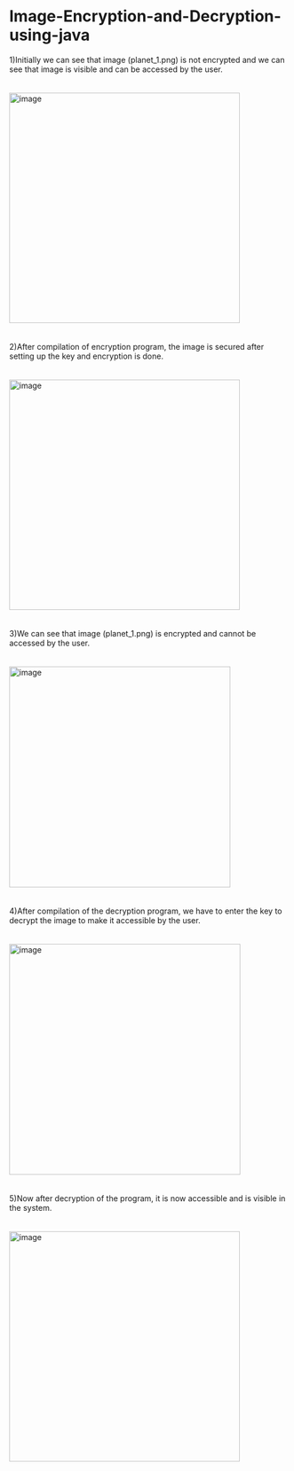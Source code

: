 # Image-Encryption-and-Decryption-using-java
1)Initially we can see that image (planet_1.png) is not encrypted and we can see that image is visible and can be accessed by the user.
<br><br><br>
<img width="415" alt="image" src="https://user-images.githubusercontent.com/72157667/235483057-944aa209-d68b-4924-8163-2c1470bea771.png">
<br><br><br>
2)After compilation of encryption program, the image is secured after setting up the key and  encryption is done.
<br><br><br>
<img width="415" alt="image" src="https://user-images.githubusercontent.com/72157667/235483107-1a181ff0-0da1-4bb2-90c0-562dd7abbc18.png">
<br><br><br>
3)We can see that image (planet_1.png) is encrypted and cannot be accessed by the user.
<br><br><br>
<img width="398" alt="image" src="https://user-images.githubusercontent.com/72157667/235483148-fd4d8aab-37fb-458c-acdc-83b97e24cf39.png">
<br><br><br>
4)After compilation of the decryption program, we have to enter the key to decrypt the image to make it accessible by the user.
<br><br><br>
<img width="416" alt="image" src="https://user-images.githubusercontent.com/72157667/235483196-48f3479b-f30b-4a5c-8526-1ae1dbb4c45b.png">
<br><br><br>
5)Now after decryption of the program, it is now accessible and is visible in the system. 
<br><br><br>
<img width="415" alt="image" src="https://user-images.githubusercontent.com/72157667/235483226-2015c674-3061-4331-ae8b-735eb1f6c4c0.png">
<br><br><br>

